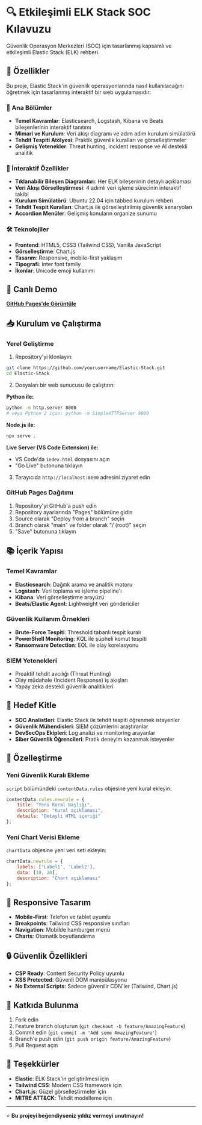 # 🔍 Etkileşimli ELK Stack SOC Kılavuzu

Güvenlik Operasyon Merkezleri (SOC) için tasarlanmış kapsamlı ve etkileşimli Elastic Stack (ELK) rehberi.

## 🌟 Özellikler

Bu proje, Elastic Stack'in güvenlik operasyonlarında nasıl kullanılacağını öğretmek için tasarlanmış interaktif bir web uygulamasıdır:

### 🎯 Ana Bölümler
- **Temel Kavramlar**: Elasticsearch, Logstash, Kibana ve Beats bileşenlerinin interaktif tanıtımı
- **Mimari ve Kurulum**: Veri akışı diagramı ve adım adım kurulum simülatörü
- **Tehdit Tespiti Atölyesi**: Praktik güvenlik kuralları ve görselleştirmeler
- **Gelişmiş Yetenekler**: Threat hunting, incident response ve AI destekli analitik

### 🎨 İnteraktif Özellikler
- **Tıklanabilir Bileşen Diagramları**: Her ELK bileşeninin detaylı açıklaması
- **Veri Akışı Görselleştirmesi**: 4 adımlı veri işleme sürecinin interaktif takibi
- **Kurulum Simülatörü**: Ubuntu 22.04 için tabbed kurulum rehberi
- **Tehdit Tespit Kuralları**: Chart.js ile görselleştirilmiş güvenlik senaryoları
- **Accordion Menüler**: Gelişmiş konuların organize sunumu

### 🛠️ Teknolojiler
- **Frontend**: HTML5, CSS3 (Tailwind CSS), Vanilla JavaScript
- **Görselleştirme**: Chart.js
- **Tasarım**: Responsive, mobile-first yaklaşım
- **Tipografi**: Inter font family
- **İkonlar**: Unicode emoji kullanımı

## 🚀 Canlı Demo

[**GitHub Pages'de Görüntüle**](https://yourusername.github.io/Elastic-Stack/)

## 📥 Kurulum ve Çalıştırma

### Yerel Geliştirme

1. Repository'yi klonlayın:
```bash
git clone https://github.com/yourusername/Elastic-Stack.git
cd Elastic-Stack
```

2. Dosyaları bir web sunucusu ile çalıştırın:

**Python ile:**
```bash
python -m http.server 8000
# veya Python 2 için: python -m SimpleHTTPServer 8000
```

**Node.js ile:**
```bash
npx serve .
```

**Live Server (VS Code Extension) ile:**
- VS Code'da `index.html` dosyasını açın
- "Go Live" butonuna tıklayın

3. Tarayıcıda `http://localhost:8000` adresini ziyaret edin

### GitHub Pages Dağıtımı

1. Repository'yi GitHub'a push edin
2. Repository ayarlarında "Pages" bölümüne gidin
3. Source olarak "Deploy from a branch" seçin
4. Branch olarak "main" ve folder olarak "/ (root)" seçin
5. "Save" butonuna tıklayın

## 📚 İçerik Yapısı

### Temel Kavramlar
- **Elasticsearch**: Dağıtık arama ve analitik motoru
- **Logstash**: Veri toplama ve işleme pipeline'ı
- **Kibana**: Veri görselleştirme arayüzü
- **Beats/Elastic Agent**: Lightweight veri göndericiler

### Güvenlik Kullanım Örnekleri
- **Brute-Force Tespiti**: Threshold tabanlı tespit kuralı
- **PowerShell Monitoring**: KQL ile şüpheli komut tespiti
- **Ransomware Detection**: EQL ile olay korelasyonu

### SIEM Yetenekleri
- Proaktif tehdit avcılığı (Threat Hunting)
- Olay müdahale (Incident Response) iş akışları
- Yapay zeka destekli güvenlik analitikleri

## 🎯 Hedef Kitle

- **SOC Analistleri**: Elastic Stack ile tehdit tespiti öğrenmek isteyenler
- **Güvenlik Mühendisleri**: SIEM çözümlerini araştıranlar  
- **DevSecOps Ekipleri**: Log analizi ve monitoring arayanlar
- **Siber Güvenlik Öğrencileri**: Pratik deneyim kazanmak isteyenler

## 🔧 Özelleştirme

### Yeni Güvenlik Kuralı Ekleme

`script` bölümündeki `contentData.rules` objesine yeni kural ekleyin:

```javascript
contentData.rules.newrule = {
    title: "Yeni Kural Başlığı",
    description: "Kural açıklaması",
    details: "Detaylı HTML içeriği"
};
```

### Yeni Chart Verisi Ekleme

`chartData` objesine yeni veri seti ekleyin:

```javascript
chartData.newrule = {
    labels: ['Label1', 'Label2'],
    data: [10, 20],
    description: "Chart açıklaması"
};
```

## 📱 Responsive Tasarım

- **Mobile-First**: Telefon ve tablet uyumlu
- **Breakpoints**: Tailwind CSS responsive sınıfları
- **Navigation**: Mobilde hamburger menü
- **Charts**: Otomatik boyutlandırma

## 🔒 Güvenlik Özellikleri

- **CSP Ready**: Content Security Policy uyumlu
- **XSS Protected**: Güvenli DOM manipülasyonu
- **No External Scripts**: Sadece güvenilir CDN'ler (Tailwind, Chart.js)

## 🤝 Katkıda Bulunma

1. Fork edin
2. Feature branch oluşturun (`git checkout -b feature/AmazingFeature`)
3. Commit edin (`git commit -m 'Add some AmazingFeature'`)
4. Branch'e push edin (`git push origin feature/AmazingFeature`)
5. Pull Request açın


## 🙏 Teşekkürler

- **Elastic**: ELK Stack'in geliştirilmesi için
- **Tailwind CSS**: Modern CSS framework için
- **Chart.js**: Güzel görselleştirmeler için
- **MITRE ATT&CK**: Tehdit modelleme için


---

⭐ **Bu projeyi beğendiyseniz yıldız vermeyi unutmayın!**


